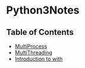 # Python3Notes

## Table of Contents

* [MultiProcess](https://github.com/Fan-Lu/Python3Notes/blob/master/Process/multiprocessing.ipynb)
* [MultiThreading](https://github.com/Fan-Lu/Python3Notes/tree/master/Threading)
* [Introduction to with](https://github.com/Fan-Lu/Python3Notes/blob/master/With/with.md)
